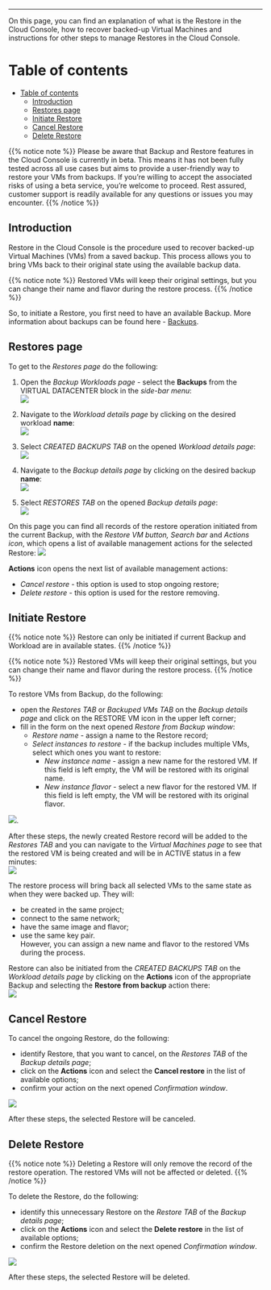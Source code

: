 <!-- ---
title: Restores
weight: 5
--- -->
___
On this page, you can find an explanation of what is the Restore in the Cloud Console, how to recover backed-up Virtual Machines and instructions for other steps to manage Restores in the Cloud Console.

# Table of contents
- [Table of contents](#table-of-contents)
  - [Introduction](#introduction)
  - [Restores page](#restores-page)
  - [Initiate Restore](#initiate-restore)
  - [Cancel Restore](#cancel-restore)
  - [Delete Restore](#delete-restore)
  
{{% notice note %}}
Please be aware that Backup and Restore features in the Cloud Console is currently in beta. This means it has not been fully tested across all use cases but aims to provide a user-friendly way to restore your VMs from backups. If you’re willing to accept the associated risks of using a beta service, you’re welcome to proceed. Rest assured, customer support is readily available for any questions or issues you may encounter.
{{% /notice %}}

## Introduction
Restore in the Cloud Console is the procedure used to recover backed-up Virtual Machines (VMs) from a saved backup. This process allows you to bring VMs back to their original state using the available backup data.

{{% notice note %}}
Restored VMs will keep their original settings, but you can change their name and flavor during the restore process.
{{% /notice %}}

So, to initiate a Restore, you first need to have an available Backup. More information about backups can be found here - [Backups](https://docs.ventuscloud.eu/products/backups/backups/).

## Restores page

To get to the *Restores page* do the following:   
1) Open the *Backup Workloads page* - select the **Backups** from the VIRTUAL DATACENTER block in the *side-bar menu*:    
![](../../../assets/images/backups/1.png?width=15pc&classes=border,shadow) 

2) Navigate to the *Workload details page* by clicking on the desired workload **name**:    
![](../../../assets/images/backups/4.png?classes=border,shadow)

3) Select *CREATED BACKUPS TAB* on the opened *Workload details page*:  
![](../../../assets/images/backups/13.png?width=25pc&classes=border,shadow)

4) Navigate to the *Backup details page* by clicking on the desired backup **name**:    
![](../../../assets/images/backups/26.png?classes=border,shadow)

4) Select *RESTORES TAB* on the opened *Backup details page*:  
![](../../../assets/images/backups/27.png?width=20pc&classes=border,shadow)

On this page you can find all records of the restore operation initiated from the current Backup, with the *Restore VM button, Search bar* and *Actions icon*, which opens a list of available management actions for the selected Restore:
![](../../../assets/images/backups/28.png?classes=border,shadow)

**Actions** icon opens the next list of available management actions:  
- *Cancel restore* - this option is used to stop ongoing restore;      
- *Delete restore* - this option is used for the restore removing.

## Initiate Restore 

{{% notice note %}}
Restore can only be initiated if current Backup and Workload are in available states.
{{% /notice %}}

{{% notice note %}}
Restored VMs will keep their original settings, but you can change their name and flavor during the restore process.
{{% /notice %}}

To restore VMs from Backup, do the following:

- open the *Restores TAB* or *Backuped VMs TAB* on the *Backup details page* and click on the RESTORE VM icon in the upper left corner;
- fill in the form on the next opened *Restore from Backup window*:
  - *Restore name* - assign a name to the Restore record;  
  - *Select instances to restore* - if the backup includes multiple VMs, select which ones you want to restore:
    - *New instance name* -  assign a new name for the restored VM. If this field is left empty, the VM will be restored with its original name.
    - *New instance flavor* - select a new flavor for the restored VM. If this field is left empty, the VM will be restored with its original flavor.

![](../../../assets/images/backups/31-1.png?width=35pc&classes=border,shadow). 

After these steps, the newly created Restore record will be added to the *Restores TAB* and  you can navigate to the *Virtual Machines page* to see that the restored VM is being created and will be in ACTIVE status in a few minutes:  
![](../../../assets/images/backups/33.png?classes=border,shadow)

The restore process will bring back all selected VMs to the same state as when they were backed up. They will:  
- be created in the same project;
- connect to the same network;
- have the same image and flavor;
- use the same key pair.   
However, you can assign a new name and flavor to the restored VMs during the process.

Restore can also be initiated from the *CREATED BACKUPS TAB* on the *Workload details page* by clicking on the **Actions** icon of the appropriate Backup and selecting the **Restore from backup** action there:  
![](../../../assets/images/backups/34.png?classes=border,shadow)

## Cancel Restore
To cancel the ongoing Restore, do the following:
- identify Restore, that you want to cancel, on the *Restores TAB* of the *Backup details page*;
- click on the **Actions** icon and select the **Cancel restore** in the list of available options;
- confirm your action on the next opened *Confirmation window*. 
  
![](../../../assets/images/backups/29.png?classes=border,shadow)

After these steps, the selected Restore will be canceled.

## Delete Restore

{{% notice note %}}
Deleting a Restore will only remove the record of the restore operation. The restored VMs will not be affected or deleted.
{{% /notice %}}

To delete the Restore, do the following:
- identify this unnecessary Restore on the *Restore TAB* of the *Backup details page*;
- click on the **Actions** icon and select the **Delete restore** in the list of available options;
- confirm the Restore deletion on the next opened *Confirmation window*.

![](../../../assets/images/backups/30.png?classes=border,shadow)

After these steps, the selected Restore will be deleted.  
